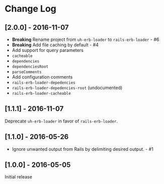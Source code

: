 # Change Log

## [2.0.0] - 2016-11-07
- **Breaking** Rename project from `uh-erb-loader` to `rails-erb-loader` - #6
- **Breaking** Add file caching by default - #4
- Add support for query parameters
 - `cacheable`
 - `dependencies`
 - `dependenciesRoot`
 - `parseComments`
- Add configuration comments
 - `rails-erb-loader-depedencies`
 - `rails-erb-loader-depedencies-root` (undocumented)
 - `rails-erb-loader-cacheable`

## [1.1.1] - 2016-11-07
Deprecate `uh-erb-loader` in favor of `rails-erb-loader`.

## [1.1.0] - 2016-05-26
- Ignore unwanted output from Rails by delimiting desired output. - #1

## [1.0.0] - 2016-05-05
Initial release
